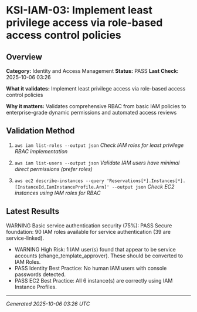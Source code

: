 # KSI-IAM-03: Implement least privilege access via role-based access control policies

## Overview

**Category:** Identity and Access Management
**Status:** PASS
**Last Check:** 2025-10-06 03:26

**What it validates:** Implement least privilege access via role-based access control policies

**Why it matters:** Validates comprehensive RBAC from basic IAM policies to enterprise-grade dynamic permissions and automated access reviews

## Validation Method

1. `aws iam list-roles --output json`
   *Check IAM roles for least privilege RBAC implementation*

2. `aws iam list-users --output json`
   *Validate IAM users have minimal direct permissions (prefer roles)*

3. `aws ec2 describe-instances --query 'Reservations[*].Instances[*].[InstanceId,IamInstanceProfile.Arn]' --output json`
   *Check EC2 instances using IAM roles for RBAC*

## Latest Results

WARNING Basic service authentication security (75%): PASS Secure foundation: 90 IAM roles available for service authentication (39 are service-linked).
- WARNING High Risk: 1 IAM user(s) found that appear to be service accounts (change_template_approver). These should be converted to IAM Roles.
- PASS Identity Best Practice: No human IAM users with console passwords detected.
- PASS EC2 Best Practice: All 6 instance(s) are correctly using IAM Instance Profiles.

---
*Generated 2025-10-06 03:26 UTC*